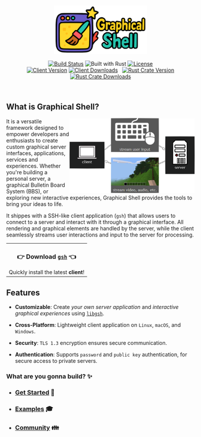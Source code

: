 <div align="center">
  <img src="assets/logo.png" alt="Graphical Shell Logo" height="130">
</div>
<p align="center">
	<a href="https://github.com/WilliamRagstad/gsh/actions"><img src="https://img.shields.io/github/actions/workflow/status/WilliamRagstad/gsh/rust.yml?style=flat-square&color=6b0" alt="Build Status"></a>
    <img src="https://img.shields.io/badge/built_with-Rust-cf6242.svg?style=flat-square" alt="Built with Rust">
    <a href="https://github.com/WilliamRagstad/gsh/blob/main/LICENSE"><img src="https://img.shields.io/badge/license-MIT-009faf.svg?style=flat-square" alt="License"></a>
	<br>
    <a href="https://github.com/WilliamRagstad/gsh/releases/latest"><img src="https://img.shields.io/github/v/release/WilliamRagstad/gsh?color=df00a0&include_prereleases&label=client&sort=semver&style=flat-square" alt="Client Version"></a>
	<a href="https://github.com/WilliamRagstad/gsh/releases/latest"><img src="https://img.shields.io/github/downloads/WilliamRagstad/gsh/total?color=6b0&label=client%20dls&style=flat-square" alt="Client Downloads"></a>
	&nbsp;
	<a href="https://crates.io/crates/libgsh"><img src="https://img.shields.io/crates/v/libgsh?color=df00a0&label=libgsh&style=flat-square" alt="Rust Crate Version"></a>
	<a href="https://crates.io/crates/libgsh"><img src="https://img.shields.io/crates/d/libgsh?color=6b0&label=libgsh%20dls&style=flat-square" alt="Rust Crate Downloads"></a>
</p>
<br>

## What is **Graphical Shell**?

<img src="assets/graph.png" align="right" height="200px" alt="Architecture Diagram">

It is a versatile framework designed to empower developers and enthusiasts to create custom graphical server interfaces, applications, services and experiences.
Whether you're building a personal server, a graphical Bulletin Board System (BBS), or exploring new interactive experiences, Graphical Shell provides the tools to bring your ideas to life.

It shippes with a SSH-like client application (`gsh`) that allows users to connect to a server and interact with it through a graphical interface.
All rendering and graphical elements are handled by the server, while the client seamlessly streams user interactions and input to the server for processing.

<div align="center">
  <table>
	<tr>
	  <td align="center">
	  	<h3>👉 Download <a href="client/README.md"><code>gsh</code></a> 👈</h3>
	  	Quickly install the latest <b>client</b>!
	  </td>
	</tr>
	</table>
</div>

## Features

- **Customizable**: Create *your own server application* and *interactive graphical experiences* using [`libgsh`](libgsh/README.md).

- **Cross-Platform**: Lightweight client application on `Linux`, `macOS`, and `Windows`.

- **Security**: `TLS 1.3` encryption ensures secure communication.

- **Authentication**: Supports `password` and `public key` authentication, for secure access to private servers.

### What are you gonna build? ✨

- ### [Get Started](libgsh/README.md) 🔨

- ### [Examples](examples/) 🎓

- ### [Community](COMMUNITY.md) 👪

&nbsp;
